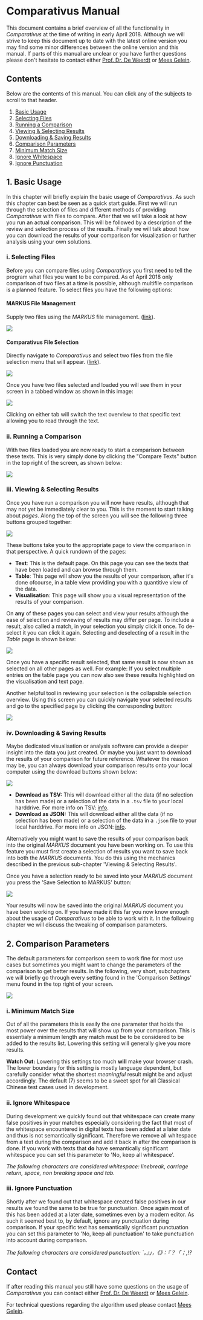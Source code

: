 # Comparativus Manual
This document contains a brief overview of all the functionality in *Comparativus* at the time of writing in early April 2018. Although we will strive to keep this document up to date with the latest online version you may find some minor differences between the online version and this manual. If parts of this manual are unclear or you have further questions please don't hesitate to contact either [Prof. Dr. De Weerdt](mailto:h.g.d.g.de.weerdt@hum.leidenuniv.nl) or [Mees Gelein](mailto:meesgelein@gmail.com).

## Contents
Below are the contents of this manual. You can click any of the subjects to scroll to that header.
1. [Basic Usage](#1-basic-usage)
 1. [Selecting Files](#i-selecting-files)
 1. [Running a Comparison](#ii-running-a-comparison)
 1. [Viewing & Selecting Results](#iii-viewing-selecting-results)
 1. [Downloading & Saving Results](#iv-downloading-saving-results)
2. [Comparison Parameters](#2-comparison-parameters)
 1. [Minimum Match Size](#i-minimum-match-size)
 1. [Ignore Whitespace](#ii-ignore-whitespace)
 1. [Ignore Punctuation](#iii-ignore-punctuation)

## 1. Basic Usage
In this chapter will briefly explain the basic usage of *Comparativus*. As such this chapter can best be seen as a quick start guide. First we will run through the selection of files and different methods of providing *Comparativus* with files to compare. After that we will take a look at how you run an actual comparison. This will be followed by a description of the review and selection process of the results. Finally we will talk about how you can download the results of your comparison for visualization or further analysis using your own solutions.

### i. Selecting Files
Before you can compare files using *Comparativus* you first need to tell the program what files you want to be compared. As of April 2018 only comparison of two files at a time is possible, although multifile comparison is a planned feature. To select files you have the following options:
#### MARKUS File Management
Supply two files using the *MARKUS* file management. ([link](http://dh.chinese-empires.eu/MARKUS/beta/fileManagement.html)).

<img style="max-width: 70%;" src="gif/selectmarkus.gif">

#### Comparativus File Selection
Directly navigate to *Comparativus* and select two files from the file selection menu that will appear. ([link](http://dh.chinese-empires.eu/comparativus)).


<img style="max-width: 70%;" src="gif/selectcomparativus.gif">

Once you have two files selected and loaded you will see them in your screen in a tabbed window as shown in this image:

<img style="max-width: 70%;" src="gif/tabs.jpg">

Clicking on either tab will switch the text overview to that specific text allowing you to read through the text.

### ii. Running a Comparison
With two files loaded you are now ready to start a comparison between these texts. This is very simply done by clicking the "Compare Texts" button in the top right of the screen, as shown below:

<img style="max-width: 70%;" src="gif/startcomparison.gif">

### iii. Viewing & Selecting Results
Once you have run a comparison you will now have results, although that may not yet be immediately clear to you. This is the moment to start talking about *pages*. Along the top of the screen you will see the following three buttons grouped together:

<img style="max-width: 70%;" src="gif/pages.jpg">

These buttons take you to the appropriate page to view the comparison in that perspective. A quick rundown of the pages:
- **Text**: This is the default page. On this page you can see the texts that have been loaded and can browse through them.
- **Table**: This page will show you the results of your comparison, after it's done ofcourse, in a table view providing you with a quantitive view of the data.
- **Visualisation**: This page will show you a visual representation of the results of your comparison. 

On **any** of these pages you can select and view your results although the ease of selection and reviewing of results may differ per page. To include a result, also called a match, in your selection you simply click it once. To de-select it you can click it again. Selecting and deselecting of a result in the *Table* page is shown below:

<img style="max-width: 70%;" src="gif/selecttable.gif">

Once you have a specific result selected, that same result is now shown as selected on all other pages as well. For example: If you select multiple entries on the table page you can now also see these results highlighted on the visualisation and text page.

Another helpful tool in reviewing your selection is the collapsible selection overview. Using this screen you can quickly navigate your selected results and go to the specified page by clicking the corresponding button:

<img style="max-width: 100%;" src="gif/showselection.gif">

### iv. Downloading & Saving Results
Maybe dedicated visualisation or analysis software can provide a deeper insight into the data you just created. Or maybe you just want to download the results of your comparison for future reference. Whatever the reason may be, you can always download your comparison results onto your local computer using the download buttons shown below:

<img style="max-width: 70%;" src="gif/download.jpg">

- **Download as TSV:** This will download either all the data (if no selection has been made) or a selection of the data in a `.tsv` file to your local harddrive. For more info on TSV: [info](https://en.wikipedia.org/wiki/Tab-separated_values).
- **Download as JSON:** This will download either all the data (if no selection has been made) or a selection of the data in a `.json` file to your local harddrive. For more info on JSON: [info](https://nl.wikipedia.org/wiki/JSON).

Alternatively you might want to save the results of your comparison back into the original *MARKUS* document you have been working on. To use this feature you must first create a selection of results you want to save back into both the *MARKUS* documents. You do this using the mechanics described in the previous sub-chapter 'Viewing & Selecting Results'. 

Once you have a selection ready to be saved into your *MARKUS* document you press the 'Save Selection to MARKUS' button:

<img style="max-width: 70%;" src="gif/savetoMARKUS.gif">

Your results will now be saved into the original *MARKUS* document you have been working on. If you have made it this far you now know enough about the usage of *Comparativus* to be able to work with it. In the following chapter we will discuss the tweaking of comparison parameters.

## 2. Comparison Parameters
The default parameters for comparison seem to work fine for most use cases but sometimes you might want to change the parameters of the comparison to get better results. In the following, very short, subchapters we will briefly go through every setting found in the 'Comparison Settings' menu found in the top right of your screen.

<img style="max-width: 90%;" src="gif/comparisonsettings.jpg">

### i. Minimum Match Size
Out of all the parameters this is easily the one parameter that holds the most power over the results that will show up from your comparison. This is essentialy a minimum length any match must be to be considered to be added to the results list. Lowering this setting will generally give you more results. 

**Watch Out:** Lowering this settings too much **will** make your browser crash. The lower boundary for this setting is mostly language dependent, but carefully consider what the shortest *meaningful* result might be and adjust accordingly. The default (7) seems to be a sweet spot for all Classical Chinese test cases used in development. 

### ii. Ignore Whitespace
During development we quickly found out that whitespace can create many false positives in your matches especially considering the fact that most of the whitespace encountered in digital texts has been added at a later date and thus is not semantically significant. Therefore we remove all whitespace from a text during the comparison and add it back in after the comparison is done. If you work with texts that **do** have semantically significant whitespace you can set this parameter to 'No, keep all whitespace'. 

*The following characters are considered whitespace: linebreak, carriage return, space, non breaking space and tab.*

### iii. Ignore Punctuation
Shortly after we found out that whitespace created false positives in our results we found the same to be true for punctuation. Once again most of this has been added at a later date, sometimes even by a modern editor. As such it seemed best to, by default, ignore any punctuation during comparison. If your specific text has semantically significant punctuation you can set this parameter to 'No, keep all punctuation' to take punctuation into account during comparison.

*The following characters are considered punctuation: `。』」，《》：『？「；,!?*

## Contact
If after reading this manual you still have some questions on the usage of *Comparativus* you can contact either [Prof. Dr. De Weerdt](mailto:h.g.d.g.de.weerdt@hum.leidenuniv.nl) or [Mees Gelein](mailto:meesgelein@gmail.com). 

For technical questions regarding the algorithm used please contact [Mees Gelein](mailto:meesgelein@gmail.com). 